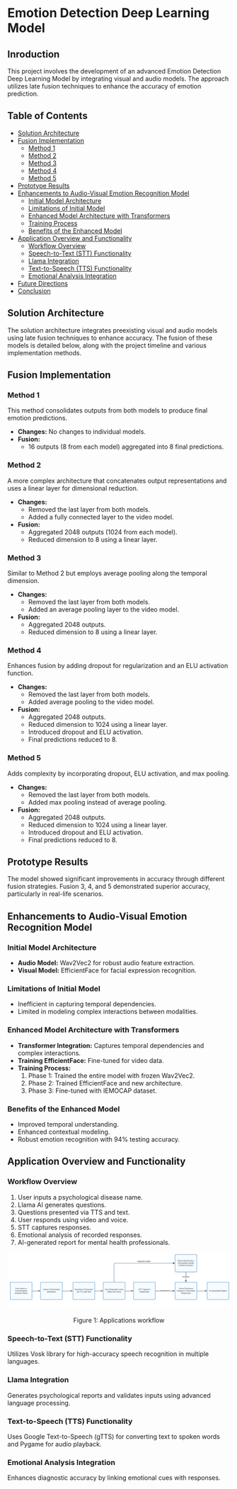 # Emotion Detection Deep Learning Model

## Inroduction
This project involves the development of an advanced Emotion Detection Deep Learning Model by integrating visual and audio models. The approach utilizes late fusion techniques to enhance the accuracy of emotion prediction.

## Table of Contents
- [Solution Architecture](#solution-architecture)
- [Fusion Implementation](#fusion-implementation)
  - [Method 1](#method-1)
  - [Method 2](#method-2)
  - [Method 3](#method-3)
  - [Method 4](#method-4)
  - [Method 5](#method-5)
- [Prototype Results](#prototype-results)
- [Enhancements to Audio-Visual Emotion Recognition Model](#enhancements-to-audio-visual-emotion-recognition-model)
  - [Initial Model Architecture](#initial-model-architecture)
  - [Limitations of Initial Model](#limitations-of-initial-model)
  - [Enhanced Model Architecture with Transformers](#enhanced-model-architecture-with-transformers)
  - [Training Process](#training-process)
  - [Benefits of the Enhanced Model](#benefits-of-the-enhanced-model)
- [Application Overview and Functionality](#application-overview-and-functionality)
  - [Workflow Overview](#workflow-overview)
  - [Speech-to-Text (STT) Functionality](#speech-to-text-stt-functionality)
  - [Llama Integration](#llama-integration)
  - [Text-to-Speech (TTS) Functionality](#text-to-speech-tts-functionality)
  - [Emotional Analysis Integration](#emotional-analysis-integration)
- [Future Directions](#future-directions)
- [Conclusion](#conclusion)

## Solution Architecture

The solution architecture integrates preexisting visual and audio models using late fusion techniques to enhance accuracy. The fusion of these models is detailed below, along with the project timeline and various implementation methods.

## Fusion Implementation

### Method 1

This method consolidates outputs from both models to produce final emotion predictions.

- **Changes:** No changes to individual models.
- **Fusion:**
  - 16 outputs (8 from each model) aggregated into 8 final predictions.

### Method 2

A more complex architecture that concatenates output representations and uses a linear layer for dimensional reduction.

- **Changes:**
  - Removed the last layer from both models.
  - Added a fully connected layer to the video model.
- **Fusion:**
  - Aggregated 2048 outputs (1024 from each model).
  - Reduced dimension to 8 using a linear layer.

### Method 3

Similar to Method 2 but employs average pooling along the temporal dimension.

- **Changes:**
  - Removed the last layer from both models.
  - Added an average pooling layer to the video model.
- **Fusion:**
  - Aggregated 2048 outputs.
  - Reduced dimension to 8 using a linear layer.

### Method 4

Enhances fusion by adding dropout for regularization and an ELU activation function.

- **Changes:**
  - Removed the last layer from both models.
  - Added average pooling to the video model.
- **Fusion:**
  - Aggregated 2048 outputs.
  - Reduced dimension to 1024 using a linear layer.
  - Introduced dropout and ELU activation.
  - Final predictions reduced to 8.

### Method 5

Adds complexity by incorporating dropout, ELU activation, and max pooling.

- **Changes:**
  - Removed the last layer from both models.
  - Added max pooling instead of average pooling.
- **Fusion:**
  - Aggregated 2048 outputs.
  - Reduced dimension to 1024 using a linear layer.
  - Introduced dropout and ELU activation.
  - Final predictions reduced to 8.

## Prototype Results

The model showed significant improvements in accuracy through different fusion strategies. Fusion 3, 4, and 5 demonstrated superior accuracy, particularly in real-life scenarios.

## Enhancements to Audio-Visual Emotion Recognition Model

### Initial Model Architecture

- **Audio Model:** Wav2Vec2 for robust audio feature extraction.
- **Visual Model:** EfficientFace for facial expression recognition.

### Limitations of Initial Model

- Inefficient in capturing temporal dependencies.
- Limited in modeling complex interactions between modalities.

### Enhanced Model Architecture with Transformers

- **Transformer Integration:** Captures temporal dependencies and complex interactions.
- **Training EfficientFace:** Fine-tuned for video data.
- **Training Process:**
  1. Phase 1: Trained the entire model with frozen Wav2Vec2.
  2. Phase 2: Trained EfficientFace and new architecture.
  3. Phase 3: Fine-tuned with IEMOCAP dataset.

### Benefits of the Enhanced Model

- Improved temporal understanding.
- Enhanced contextual modeling.
- Robust emotion recognition with 94% testing accuracy.

## Application Overview and Functionality

### Workflow Overview

1. User inputs a psychological disease name.
2. Llama AI generates questions.
3. Questions presented via TTS and text.
4. User responds using video and voice.
5. STT captures responses.
6. Emotional analysis of recorded responses.
7. AI-generated report for mental health professionals.

<p align="center">
<img src="flow.png" alt="drawing" />
</p>
<p align = "center">
Figure 1: Applications workflow
</p>

### Speech-to-Text (STT) Functionality

Utilizes Vosk library for high-accuracy speech recognition in multiple languages.

### Llama Integration

Generates psychological reports and validates inputs using advanced language processing.

### Text-to-Speech (TTS) Functionality

Uses Google Text-to-Speech (gTTS) for converting text to spoken words and Pygame for audio playback.

### Emotional Analysis Integration

Enhances diagnostic accuracy by linking emotional cues with responses.
